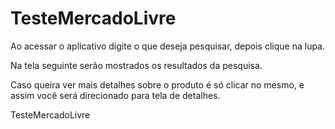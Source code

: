 # TesteMercadoLivre

Ao acessar o aplicativo digite o que deseja pesquisar, depois clique na lupa. 

Na tela seguinte serão mostrados os resultados da pesquisa. 

Caso queira ver mais detalhes sobre o produto é só clicar no mesmo, e assim você será direcionado para tela de detalhes. 


TesteMercadoLivre
